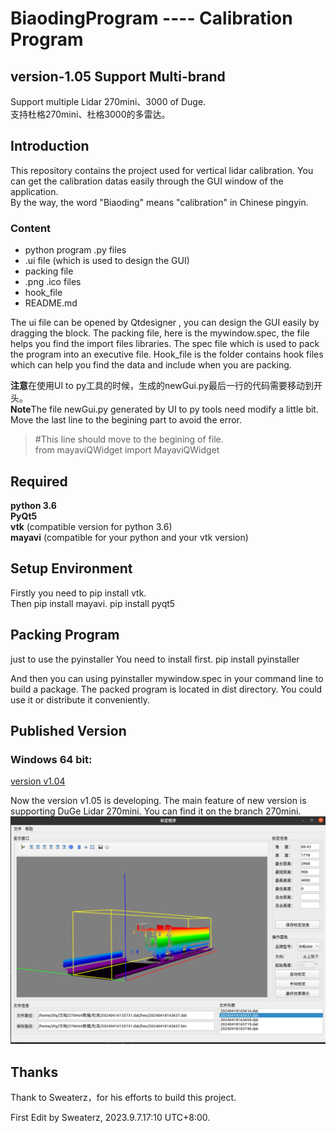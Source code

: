 # BiaodingProgram  ---- Calibration Program
## version-1.05 Support Multi-brand

Support multiple Lidar 270mini、3000 of Duge.  
支持杜格270mini、杜格3000的多雷达。  

## Introduction
This repository contains the project used for vertical lidar calibration.  You can get the calibration datas easily through the GUI window of the application.  
By the way, the word "Biaoding" means "calibration" in Chinese pingyin.
### Content
* python program .py files
* .ui file (which is used to design the GUI)
* packing file 
* .png .ico files
* hook_file 
* README.md
  
The ui file can be opened by Qtdesigner , you can design the GUI easily by dragging the block. The packing file, here is the mywindow.spec, the file helps you find the import files libraries. The spec file which is used to pack the program into an executive file. Hook_file is the folder contains hook files which can help you find the data and include when you are packing.

 
**注意**在使用UI to py工具的时候，生成的newGui.py最后一行的代码需要移动到开头。    
**Note**The file newGui.py generated by UI to py tools need modify a little bit. Move the last line to the begining part to avoid the error.
> #This line should move to the begining of file.  
> from mayaviQWidget import MayaviQWidget

## Required
**python 3.6**  
**PyQt5**  
**vtk**    (compatible version for python 3.6)  
**mayavi** (compatible for your python and your vtk version)

## Setup Environment
Firstly you need to pip install vtk.  
Then pip install mayavi.
pip install pyqt5  

## Packing Program
just to use the pyinstaller
You need to install first.
pip install pyinstaller

And then you can using pyinstaller mywindow.spec in your command line to build a package.
The packed program is located in dist directory. You could use it or distribute it conveniently.


## Published Version
### Windows 64 bit:
[version v1.04](https://pan.baidu.com/s/1HLnKvbfyMUEazOsZk6PLpA?pwd=1234)<br />  

Now the version v1.05 is developing. The main feature of new version is supporting DuGe Lidar 270mini.
You can find it on the branch 270mini.
![Sample](/images/v1.05.png)



## Thanks
Thank to Sweaterz，for his efforts to build this project.


First Edit by Sweaterz, 2023.9.7.17:10 UTC+8:00.

